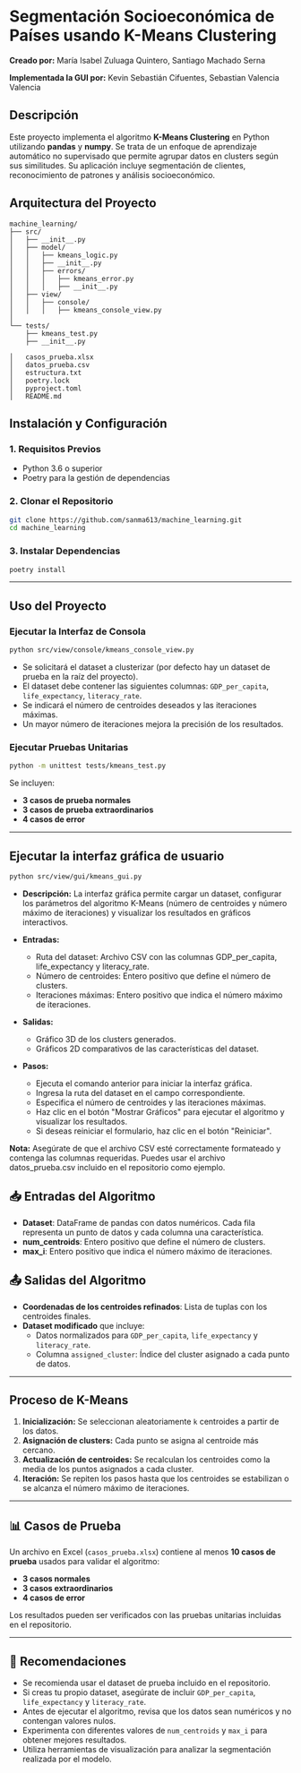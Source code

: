 # Segmentación Socioeconómica de Países usando K-Means Clustering

**Creado por:** María Isabel Zuluaga Quintero, Santiago Machado Serna

**Implementada la GUI por:** Kevin Sebastián Cifuentes, Sebastian Valencia Valencia

## Descripción

Este proyecto implementa el algoritmo **K-Means Clustering** en Python utilizando **pandas** y **numpy**. Se trata de un enfoque de aprendizaje automático no supervisado que permite agrupar datos en clusters según sus similitudes. Su aplicación incluye segmentación de clientes, reconocimiento de patrones y análisis socioeconómico.

## Arquitectura del Proyecto

```
machine_learning/
├── src/
│   ├── __init__.py
│   ├── model/
│   │   ├── kmeans_logic.py
│   │   ├── __init__.py
│   │   ├── errors/
│   │   │   ├── kmeans_error.py
│   │   │   ├── __init__.py
│   ├── view/
│   │   ├── console/
│   │   │   ├── kmeans_console_view.py
│
└── tests/
    ├── kmeans_test.py
    ├── __init__.py

│   casos_prueba.xlsx
│   datos_prueba.csv
│   estructura.txt
│   poetry.lock
│   pyproject.toml
│   README.md
```

## Instalación y Configuración

### **1. Requisitos Previos**

- Python 3.6 o superior
- Poetry para la gestión de dependencias

### **2. Clonar el Repositorio**

```sh
git clone https://github.com/sanma613/machine_learning.git
cd machine_learning
```

### **3. Instalar Dependencias**

```sh
poetry install
```

---

## Uso del Proyecto

### **Ejecutar la Interfaz de Consola**

```sh
python src/view/console/kmeans_console_view.py
```

- Se solicitará el dataset a clusterizar (por defecto hay un dataset de prueba en la raíz del proyecto).
- El dataset debe contener las siguientes columnas: `GDP_per_capita`, `life_expectancy`, `literacy_rate`.
- Se indicará el número de centroides deseados y las iteraciones máximas.
- Un mayor número de iteraciones mejora la precisión de los resultados.

### **Ejecutar Pruebas Unitarias**

```sh
python -m unittest tests/kmeans_test.py
```

Se incluyen:

- **3 casos de prueba normales**
- **3 casos de prueba extraordinarios**
- **4 casos de error**

---

## **Ejecutar la interfaz gráfica de usuario**

```sh
python src/view/gui/kmeans_gui.py
```

- **Descripción:** La interfaz gráfica permite cargar un dataset, configurar los parámetros del algoritmo K-Means (número de centroides y número máximo de iteraciones) y visualizar los resultados en gráficos interactivos.

- **Entradas:**

  * Ruta del dataset: Archivo CSV con las columnas GDP_per_capita, life_expectancy y literacy_rate.
  * Número de centroides: Entero positivo que define el número de clusters.
  * Iteraciones máximas: Entero positivo que indica el número máximo de iteraciones.

- **Salidas:**

  * Gráfico 3D de los clusters generados.
  * Gráficos 2D comparativos de las características del dataset.

- **Pasos:**

  * Ejecuta el comando anterior para iniciar la interfaz gráfica.
  * Ingresa la ruta del dataset en el campo correspondiente.
  * Especifica el número de centroides y las iteraciones máximas.
  * Haz clic en el botón "Mostrar Gráficos" para ejecutar el algoritmo y visualizar los resultados.
  * Si deseas reiniciar el formulario, haz clic en el botón "Reiniciar".
  
**Nota:** Asegúrate de que el archivo CSV esté correctamente formateado y contenga las columnas requeridas. Puedes usar el archivo datos_prueba.csv incluido en el repositorio como ejemplo.

## 📥 Entradas del Algoritmo

- **Dataset**: DataFrame de pandas con datos numéricos. Cada fila representa un punto de datos y cada columna una característica.
- **num_centroids**: Entero positivo que define el número de clusters.
- **max_i**: Entero positivo que indica el número máximo de iteraciones.

## 📤 Salidas del Algoritmo

- **Coordenadas de los centroides refinados**: Lista de tuplas con los centroides finales.
- **Dataset modificado** que incluye:
  - Datos normalizados para `GDP_per_capita`, `life_expectancy` y `literacy_rate`.
  - Columna `assigned_cluster`: Índice del cluster asignado a cada punto de datos.

---

## Proceso de K-Means

1. **Inicialización:** Se seleccionan aleatoriamente `k` centroides a partir de los datos.
2. **Asignación de clusters:** Cada punto se asigna al centroide más cercano.
3. **Actualización de centroides:** Se recalculan los centroides como la media de los puntos asignados a cada cluster.
4. **Iteración:** Se repiten los pasos hasta que los centroides se estabilizan o se alcanza el número máximo de iteraciones.

---

## 📊 Casos de Prueba

Un archivo en Excel (`casos_prueba.xlsx`) contiene al menos **10 casos de prueba** usados para validar el algoritmo:

- **3 casos normales**
- **3 casos extraordinarios**
- **4 casos de error**

Los resultados pueden ser verificados con las pruebas unitarias incluidas en el repositorio.

---

## 📌 Recomendaciones

- Se recomienda usar el dataset de prueba incluido en el repositorio.
- Si creas tu propio dataset, asegúrate de incluir `GDP_per_capita`, `life_expectancy` y `literacy_rate`.
- Antes de ejecutar el algoritmo, revisa que los datos sean numéricos y no contengan valores nulos.
- Experimenta con diferentes valores de `num_centroids` y `max_i` para obtener mejores resultados.
- Utiliza herramientas de visualización para analizar la segmentación realizada por el modelo.
